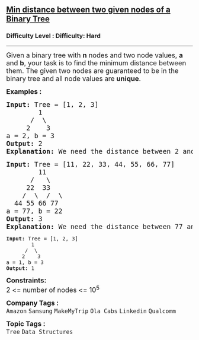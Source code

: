 <h2><a href="https://www.geeksforgeeks.org/problems/min-distance-between-two-given-nodes-of-a-binary-tree/1?page=2&category=Tree&sortBy=submissions">Min distance between two given nodes of a Binary Tree</a></h2><h3>Difficulty Level : Difficulty: Hard</h3><hr><div class="problems_problem_content__Xm_eO"><p><span style="font-size: 18px;">Given a binary tree with <strong>n</strong> nodes and two node values, <strong>a</strong> and <strong>b</strong>, your task is to find the minimum distance between them. The given two nodes are guaranteed to be in the binary tree and all node values are <strong>unique</strong>.<br></span></p>
<p><span style="font-size: 18px;"><strong>Examples :</strong></span></p>
<pre><span style="font-size: 18px;"><strong>Input: </strong>Tree = [1, 2, 3]<strong>
&nbsp;       </strong>1
&nbsp;     /  \
&nbsp;    2    3
a = 2, b = 3
<strong>Output: </strong>2<strong>
Explanation: </strong>We need the distance between 2 and 3. Being at node 2, we need to take two steps ahead in order to reach node 3. The path followed will be: 2 -&gt; 1 -&gt; 3. Hence, the result is 2. </span></pre>
<pre><span style="font-size: 18px;"><strong>Input: </strong>Tree = [11, 22, 33, 44, 55, 66, 77]<strong>
&nbsp;       </strong>11
&nbsp;     /   \
&nbsp;    22  33<br>    /  \  /  \<br>  44 55 66 77
a = 77, b = 22
<strong>Output: </strong>3<strong>
Explanation: </strong>We need the distance between 77 and 22. Being at node 77, we need to take three steps ahead in order to reach node 22. The path followed will be: 77 -&gt; 33 -&gt; 11 -&gt; 22. Hence, the result is 3.<br></span></pre>
<pre><strong>Input: </strong>Tree = [1, 2, 3]<strong>
&nbsp;       </strong>1
&nbsp;     /  \
&nbsp;    2    3
a = 1, b = 3
<strong>Output: </strong>1</pre>
<p dir="ltr"><span style="font-size: 18px;"><strong>Constraints:</strong><br>2 &lt;= number of nodes &lt;= 10<sup>5</sup><br></span></p></div><p><span style=font-size:18px><strong>Company Tags : </strong><br><code>Amazon</code>&nbsp;<code>Samsung</code>&nbsp;<code>MakeMyTrip</code>&nbsp;<code>Ola Cabs</code>&nbsp;<code>Linkedin</code>&nbsp;<code>Qualcomm</code>&nbsp;<br><p><span style=font-size:18px><strong>Topic Tags : </strong><br><code>Tree</code>&nbsp;<code>Data Structures</code>&nbsp;